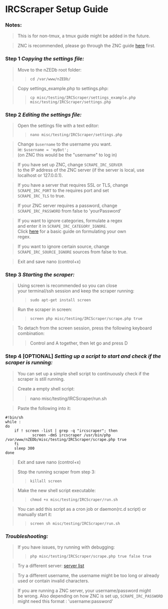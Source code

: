 IRCScraper Setup Guide
======================

### Notes:
>This is for non-tmux, a tmux guide might be added in the future.

>ZNC is recommended, please go through the ZNC guide [here](https://github.com/nZEDb/nZEDb_Misc/tree/master/Guides/Various/ZNC/Guide.md) first.

### Step 1 *Copying the settings file:*
>Move to the nZEDb root folder:
>>`cd /var/www/nZEDb/`

>Copy settings_example.php to settings.php:
>>`cp misc/testing/IRCScraper/settings_example.php misc/testing/IRCScraper/settings.php`

### Step 2 *Editing the settings file:*
>Open the settings file with a text editor:
>>`nano misc/testing/IRCScraper/settings.php`

>Change `$username` to the username you want.  
ie: `$username = 'myBot';`  
(on ZNC this would be the "username" to log in)

>If you have set up ZNC, change `SCRAPE_IRC_SERVER`  
to the IP address of the ZNC server 
(if the server is local, use localhost or 127.0.0.1).

>If you have a server that requires SSL or TLS, change  
`SCRAPE_IRC_PORT` to the requires port and set  
`SCRAPE_IRC_TLS` to true.

>If your ZNC server requires a password, change  
`SCRAPE_IRC_PASSWORD` from false to 'yourPassword'

>If you want to ignore categories, formulate a regex  
and enter it in `SCRAPE_IRC_CATEGORY_IGNORE`.  
Click [here](http://forums.nzedb.com/index.php?topic=1625.msg9602#msg9602) for a basic guide on formulating your own  
regex.

>If you want to ignore certain source, change  
`SCRAPE_IRC_SOURCE_IGNORE` sources from false to true.

>Exit and save nano (control+x)

### Step 3 *Starting the scraper:*
>Using screen is recommended so you can close  
your terminal/ssh session and keep the scraper running:
>>`sudo apt-get install screen`

>Run the scraper in screen:
>>`screen php misc/testing/IRCScraper/scrape.php true`

>To detach from the screen session, press the following keyboard combination:
>>Control and A together, then let go and press D

### Step 4 **[OPTIONAL]** *Setting up a script to start and check if the scraper is running:*
>You can set up a simple shell script to continuously check if the scraper is still running.

>Create a empty shell script:
>>nano misc/testing/IRCScraper/run.sh

>Paste the following into it:

    #!bin/sh
    while :
    do
        if ! screen -list | grep -q "ircscraper"; then
                screen -dmS ircscraper /usr/bin/php /var/www/nZEDb/misc/testing/IRCScraper/scrape.php true
        fi
        sleep 300
    done

>Exit and save nano (control+x)

>Stop the running scraper from step 3:
>>`killall screen`

>Make the new shell script executable:
>>`chmod +x misc/testing/IRCScraper/run.sh`

>You can add this script as a cron job or daemon(rc.d script) or manually start it:
>>`screen sh misc/testing/IRCScraper/run.sh`

### *Troubleshooting:*
>If you have issues, try running with debugging:
>>`php misc/testing/IRCScraper/scrape.php true false true`

>Try a different server: [server list](https://www.synirc.net/servers)

>Try a different username, the username might be too long or already used or contain invalid characters.

>If you are running a ZNC server, your username/password might  
be wrong. Also depending on how ZNC is set up, `SCRAPE_IRC_PASSWORD` might need this format : 'username:password'
 